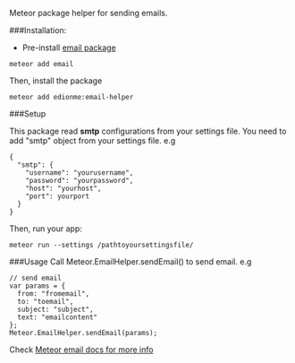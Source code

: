 Meteor package helper for sending emails.

###Installation:

* Pre-install [email package](https://atmospherejs.com/meteor/email)
```
meteor add email
```

Then, install the package
```
meteor add edionme:email-helper
```

###Setup

This package read **smtp** configurations from your settings file. You need to add "smtp" object from your settings file. e.g
```
{
  "smtp": {
    "username": "yourusername",
    "password": "yourpassword",
    "host": "yourhost",
    "port": yourport
  }
}
```
Then, run your app:
```
meteor run --settings /pathtoyoursettingsfile/
```

###Usage
Call Meteor.EmailHelper.sendEmail() to send email. e.g

```
// send email
var params = {
  from: "fromemail",
  to: "toemail",
  subject: "subject",
  text: "emailcontent"
};
Meteor.EmailHelper.sendEmail(params);
```

Check [Meteor email docs for more info](http://docs.meteor.com/#/full/email_send)
